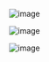 ![image](https://github.com/user-attachments/assets/727016aa-51b0-4af1-946e-4017c51c9a4a)


![image](https://github.com/user-attachments/assets/09772fd9-1e0e-45c5-a005-a549af71aec5)


![image](https://github.com/user-attachments/assets/b3227406-86ed-4065-9c34-abc54fdbf8c0)
